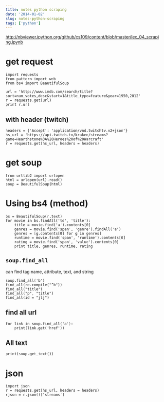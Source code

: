 ```yaml
---
title: notes python scraping
date: '2014-01-02'
slug: notes-python-scraping
tags: ['python']
---
```



<http://nbviewer.ipython.org/github/cs109/content/blob/master/lec_04_scraping.ipynb>

# get request

	import requests
	from pattern import web
	from bs4 import BeautifulSoup

	url = 'http://www.imdb.com/search/title?sort=num_votes,desc&start=1&title_type=feature&year=1950,2012'
	r = requests.get(url)
	print r.url


## with header (twitch)

	headers = {'Accept': 'application/vnd.twitchtv.v2+json'}
	hs_url = 'https://api.twitch.tv/kraken/streams?game=Hearthstone%3A%20Heroes%20of%20Warcraft'
	r = requests.get(hs_url, headers = headers)


# get soup

	from urllib2 import urlopen
	html = urlopen(url).read()
	soup = BeautifulSoup(html)


# Using bs4 (method)

	bs = BeautifulSoup(r.text)
	for movie in bs.findAll('td', 'title'):
		title = movie.find('a').contents[0]
		genres = movie.find('span', 'genre').findAll('a')
		genres = [g.contents[0] for g in genres]
		runtime = movie.find('span', 'runtime').contents[0]
		rating = movie.find('span', 'value').contents[0]
		print title, genres, runtime, rating


## `soup.find_all`

can find tag name, attribute, text, and string

	soup.find_all('b')
	find_all(re.compile("^b"))
	find_all("title")
	find_all("p", "title")
	find_all(id = "jlj")

## find all url

	for link in soup.find_all('a'):
		print(link.get('href'))

## All text

	print(soup.get_text())

# json

	import json
	r = requests.get(hs_url, headers = headers)
	rjson = r.json()['streams']
